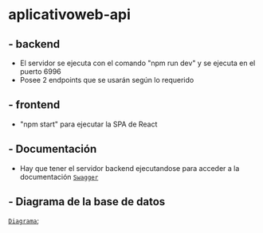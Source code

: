 # aplicativoweb-api


## - backend
- El servidor se ejecuta con el comando "npm run dev" y se ejecuta en el puerto 6996
- Posee 2 endpoints que se usarán según lo requerido

## - frontend
- "npm start" para ejecutar la SPA de React

## - Documentación
- Hay que tener el servidor backend ejecutandose para acceder a la documentación
[`Swagger`](http://localhost:6996/api-doc/)

## - Diagrama de la base de datos
[`Diagrama`](./readmeImg/Diagrama%20Libreria.png);